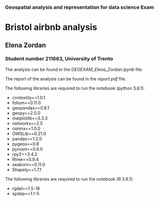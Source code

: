 ### Geospatial analysis and representation for data science Exam

# Bristol airbnb analysis

## Elena Zordan
### Student number 211663, University of Trento

The analysis can be found in the _GEOEXAM_Elena_Zordan.ipynb_ file.

The report of the analysis can be found in the _report.pdf_ file.

The following libraries are required to run the notebook (python 3.8.1):
* contextily==1.0.1
* folium==0.11.0
* geopandas==0.8.1
* geopy==2.0.0
* matplotlib==3.3.3
* networkx==2.5
* osmnx==1.0.0
* OWSLib==0.21.0
* pandas==1.2.0
* pygeos==0.8
* pyrosm==0.6.0
* rpy2==3.4.2
* Rtree==0.9.4
* seaborn==0.11.0
* Shapely==1.7.1

The following libraries are required to run the notebook (R 3.6.1):
* rgdal==1.5-18
* spdep==1.1-5
